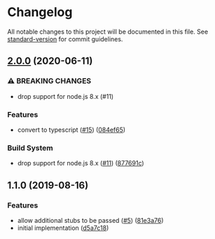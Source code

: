 # Changelog

All notable changes to this project will be documented in this file. See [standard-version](https://github.com/conventional-changelog/standard-version) for commit guidelines.

## [2.0.0](https://www.github.com/bcoe/http2spy/compare/v1.1.0...v2.0.0) (2020-06-11)


### ⚠ BREAKING CHANGES

* drop support for node.js 8.x (#11)

### Features

* convert to typescript ([#15](https://www.github.com/bcoe/http2spy/issues/15)) ([084ef65](https://www.github.com/bcoe/http2spy/commit/084ef6535e81ec2f3f87a35372e4c5e24e084a10))


### Build System

* drop support for node.js 8.x ([#11](https://www.github.com/bcoe/http2spy/issues/11)) ([877691c](https://www.github.com/bcoe/http2spy/commit/877691c1bf8bea07e4b39ad8bd14873f1a469e0b))

## 1.1.0 (2019-08-16)


### Features

* allow additional stubs to be passed ([#5](https://github.com/bcoe/http2spy/issues/5)) ([81e3a76](https://github.com/bcoe/http2spy/commit/81e3a76))
* initial implementation ([d5a7c18](https://github.com/bcoe/http2spy/commit/d5a7c18))
